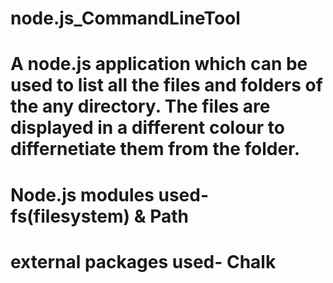 # node.js_CommandLineTool

# A node.js application which can be used to list all the files and folders of the any directory. The files are displayed in a different colour to differnetiate them from the folder.
# Node.js modules used- fs(filesystem) & Path
# external packages used- Chalk 
